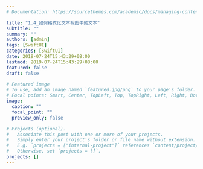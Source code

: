 ```yaml
---
# Documentation: https://sourcethemes.com/academic/docs/managing-content/

title: "1.4_如何格式化文本视图中的文本"
subtitle: ""
summary: ""
authors: [admin]
tags: [SwiftUI]
categories: [SwiftUI]
date: 2019-07-24T15:43:29+08:00
lastmod: 2019-07-24T15:43:29+08:00
featured: false
draft: false

# Featured image
# To use, add an image named `featured.jpg/png` to your page's folder.
# Focal points: Smart, Center, TopLeft, Top, TopRight, Left, Right, BottomLeft, Bottom, BottomRight.
image:
  caption: ""
  focal_point: ""
  preview_only: false

# Projects (optional).
#   Associate this post with one or more of your projects.
#   Simply enter your project's folder or file name without extension.
#   E.g. `projects = ["internal-project"]` references `content/project/deep-learning/index.md`.
#   Otherwise, set `projects = []`.
projects: []
---
```


